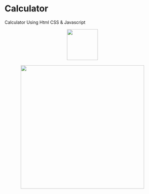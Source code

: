 # Calculator
Calculator Using Html CSS &amp; Javascript
<div align="center"> <img src="https://epicthings.xyz/new/dump-materials/Screenshot%202022-11-06%20at%202.17.15%20AM.png" width="100px"/> </div><br>

<div align="center"> <img src="https://epicthings.xyz/new/dump-materials/Screenshot%202022-11-06%20at%202.17.25%20AM.png" width="400px"/> </div><br>
